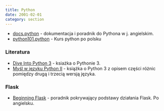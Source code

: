 ```yaml
---
title: Python
date: 2001-02-01
category: section
---
```


*   [docs.python](https://docs.python.org/3/) - dokumentacja i poradnik do Pythona w j. angielskim.
*   [python101.python](http://python101.readthedocs.io/pl/latest/podstawy/index.html) - Kurs python po polsku 

### Literatura

*   [Dive Into Python 3](http://www.diveintopython3.net/) - ksiażka o Pythonie 3.
*   [Myśl w języku Python II](http://helion.pl/ksiazki/mysl-w-jezyku-python-nauka-programowania-wydanie-ii-allen-b-downey,myjep2.htm) - książka o Python 3 z opisem części różnic pomiędzy drugą i trzecią wersją języka.

### Flask

*   [Beginning Flask](https://www.hipstercode.com/tutorial/9/) - poradnik pokrywający podstawy działania Flask. Po angielsku.
